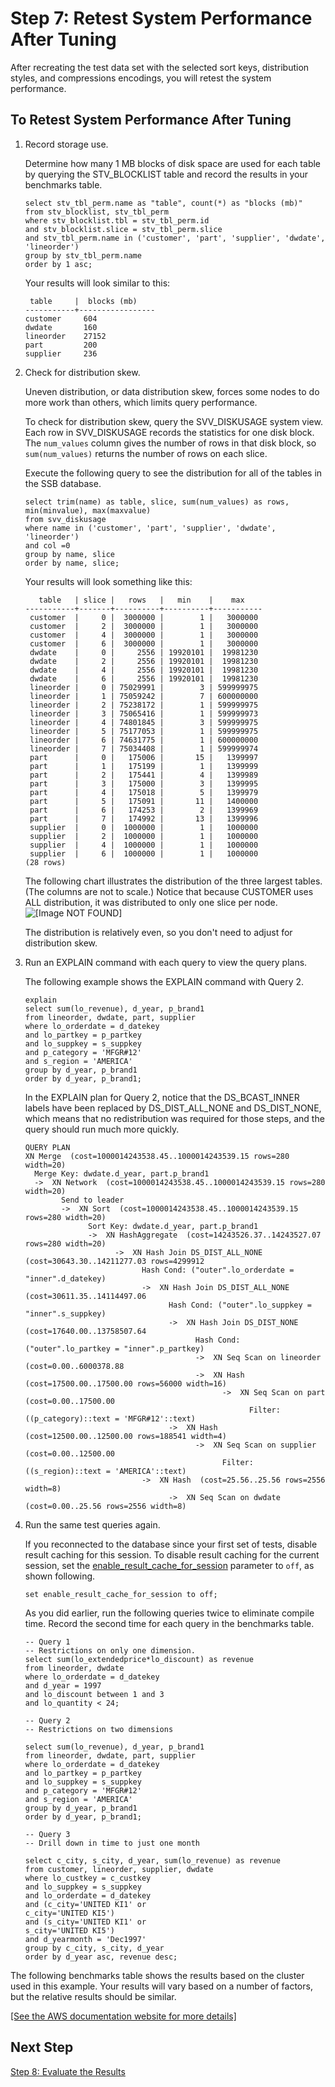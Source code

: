 # Step 7: Retest System Performance After Tuning<a name="tutorial-tuning-tables-retest"></a>

After recreating the test data set with the selected sort keys, distribution styles, and compressions encodings, you will retest the system performance\.

## To Retest System Performance After Tuning<a name="tutorial-tuning-tables-to-retest"></a>

1. Record storage use\.

   Determine how many 1 MB blocks of disk space are used for each table by querying the STV\_BLOCKLIST table and record the results in your benchmarks table\. 

   ```
   select stv_tbl_perm.name as "table", count(*) as "blocks (mb)"
   from stv_blocklist, stv_tbl_perm
   where stv_blocklist.tbl = stv_tbl_perm.id
   and stv_blocklist.slice = stv_tbl_perm.slice
   and stv_tbl_perm.name in ('customer', 'part', 'supplier', 'dwdate', 'lineorder')
   group by stv_tbl_perm.name
   order by 1 asc;
   ```

   Your results will look similar to this:

   ```
    table     |  blocks (mb)
   -----------+-----------------
   customer    	604
   dwdate      	160
   lineorder   	27152
   part        	200
   supplier    	236
   ```

1. Check for distribution skew\.

   Uneven distribution, or data distribution skew, forces some nodes to do more work than others, which limits query performance\. 

   To check for distribution skew, query the SVV\_DISKUSAGE system view\. Each row in SVV\_DISKUSAGE records the statistics for one disk block\. The `num_values` column gives the number of rows in that disk block, so `sum(num_values)` returns the number of rows on each slice\. 

   Execute the following query to see the distribution for all of the tables in the SSB database\. 

   ```
   select trim(name) as table, slice, sum(num_values) as rows, min(minvalue), max(maxvalue)
   from svv_diskusage
   where name in ('customer', 'part', 'supplier', 'dwdate', 'lineorder') 
   and col =0
   group by name, slice
   order by name, slice;
   ```

   Your results will look something like this:

   ```
      table   | slice |   rows   |   min    |    max
   -----------+-------+----------+----------+-----------
    customer  |     0 |  3000000 |        1 |   3000000
    customer  |     2 |  3000000 |        1 |   3000000
    customer  |     4 |  3000000 |        1 |   3000000
    customer  |     6 |  3000000 |        1 |   3000000
    dwdate    |     0 |     2556 | 19920101 |  19981230
    dwdate    |     2 |     2556 | 19920101 |  19981230
    dwdate    |     4 |     2556 | 19920101 |  19981230
    dwdate    |     6 |     2556 | 19920101 |  19981230
    lineorder |     0 | 75029991 |        3 | 599999975
    lineorder |     1 | 75059242 |        7 | 600000000
    lineorder |     2 | 75238172 |        1 | 599999975
    lineorder |     3 | 75065416 |        1 | 599999973
    lineorder |     4 | 74801845 |        3 | 599999975
    lineorder |     5 | 75177053 |        1 | 599999975
    lineorder |     6 | 74631775 |        1 | 600000000
    lineorder |     7 | 75034408 |        1 | 599999974
    part      |     0 |   175006 |       15 |   1399997
    part      |     1 |   175199 |        1 |   1399999
    part      |     2 |   175441 |        4 |   1399989
    part      |     3 |   175000 |        3 |   1399995
    part      |     4 |   175018 |        5 |   1399979
    part      |     5 |   175091 |       11 |   1400000
    part      |     6 |   174253 |        2 |   1399969
    part      |     7 |   174992 |       13 |   1399996
    supplier  |     0 |  1000000 |        1 |   1000000
    supplier  |     2 |  1000000 |        1 |   1000000
    supplier  |     4 |  1000000 |        1 |   1000000
    supplier  |     6 |  1000000 |        1 |   1000000
   (28 rows)
   ```

   The following chart illustrates the distribution of the three largest tables\. \(The columns are not to scale\.\) Notice that because CUSTOMER uses ALL distribution, it was distributed to only one slice per node\.  
![\[Image NOT FOUND\]](http://docs.aws.amazon.com/redshift/latest/dg/images/tutorial-optimize-tables-compression-chart.png)

   The distribution is relatively even, so you don't need to adjust for distribution skew\.

1. Run an EXPLAIN command with each query to view the query plans\.

   The following example shows the EXPLAIN command with Query 2\.

   ```
   explain
   select sum(lo_revenue), d_year, p_brand1
   from lineorder, dwdate, part, supplier
   where lo_orderdate = d_datekey
   and lo_partkey = p_partkey
   and lo_suppkey = s_suppkey
   and p_category = 'MFGR#12'
   and s_region = 'AMERICA'
   group by d_year, p_brand1
   order by d_year, p_brand1;
   ```

   In the EXPLAIN plan for Query 2, notice that the DS\_BCAST\_INNER labels have been replaced by DS\_DIST\_ALL\_NONE and DS\_DIST\_NONE, which means that no redistribution was required for those steps, and the query should run much more quickly\. 

   ```
   QUERY PLAN
   XN Merge  (cost=1000014243538.45..1000014243539.15 rows=280 width=20)
     Merge Key: dwdate.d_year, part.p_brand1
     ->  XN Network  (cost=1000014243538.45..1000014243539.15 rows=280 width=20)
           Send to leader
           ->  XN Sort  (cost=1000014243538.45..1000014243539.15 rows=280 width=20)
                 Sort Key: dwdate.d_year, part.p_brand1
                 ->  XN HashAggregate  (cost=14243526.37..14243527.07 rows=280 width=20)
                       ->  XN Hash Join DS_DIST_ALL_NONE  (cost=30643.30..14211277.03 rows=4299912 
                             Hash Cond: ("outer".lo_orderdate = "inner".d_datekey)
                             ->  XN Hash Join DS_DIST_ALL_NONE  (cost=30611.35..14114497.06 
                                   Hash Cond: ("outer".lo_suppkey = "inner".s_suppkey)
                                   ->  XN Hash Join DS_DIST_NONE  (cost=17640.00..13758507.64 
                                         Hash Cond: ("outer".lo_partkey = "inner".p_partkey)
                                         ->  XN Seq Scan on lineorder  (cost=0.00..6000378.88 
                                         ->  XN Hash  (cost=17500.00..17500.00 rows=56000 width=16)
                                               ->  XN Seq Scan on part  (cost=0.00..17500.00 
                                                     Filter: ((p_category)::text = 'MFGR#12'::text)
                                   ->  XN Hash  (cost=12500.00..12500.00 rows=188541 width=4)
                                         ->  XN Seq Scan on supplier  (cost=0.00..12500.00 
                                               Filter: ((s_region)::text = 'AMERICA'::text)
                             ->  XN Hash  (cost=25.56..25.56 rows=2556 width=8)
                                   ->  XN Seq Scan on dwdate  (cost=0.00..25.56 rows=2556 width=8)
   ```

1. Run the same test queries again\.

   If you reconnected to the database since your first set of tests, disable result caching for this session\. To disable result caching for the current session, set the [enable\_result\_cache\_for\_session](r_enable_result_cache_for_session.md) parameter to `off`, as shown following\.

   ```
   set enable_result_cache_for_session to off;
   ```

   As you did earlier, run the following queries twice to eliminate compile time\. Record the second time for each query in the benchmarks table\.

   ```
   -- Query 1
   -- Restrictions on only one dimension. 
   select sum(lo_extendedprice*lo_discount) as revenue
   from lineorder, dwdate
   where lo_orderdate = d_datekey
   and d_year = 1997 
   and lo_discount between 1 and 3 
   and lo_quantity < 24;
   
   -- Query 2
   -- Restrictions on two dimensions 
   
   select sum(lo_revenue), d_year, p_brand1
   from lineorder, dwdate, part, supplier
   where lo_orderdate = d_datekey
   and lo_partkey = p_partkey
   and lo_suppkey = s_suppkey
   and p_category = 'MFGR#12'
   and s_region = 'AMERICA'
   group by d_year, p_brand1
   order by d_year, p_brand1;
   
   -- Query 3
   -- Drill down in time to just one month 
   
   select c_city, s_city, d_year, sum(lo_revenue) as revenue 
   from customer, lineorder, supplier, dwdate
   where lo_custkey = c_custkey
   and lo_suppkey = s_suppkey
   and lo_orderdate = d_datekey
   and (c_city='UNITED KI1' or
   c_city='UNITED KI5')
   and (s_city='UNITED KI1' or
   s_city='UNITED KI5')
   and d_yearmonth = 'Dec1997'
   group by c_city, s_city, d_year
   order by d_year asc, revenue desc;
   ```

The following benchmarks table shows the results based on the cluster used in this example\. Your results will vary based on a number of factors, but the relative results should be similar\.

[\[See the AWS documentation website for more details\]](http://docs.aws.amazon.com/redshift/latest/dg/tutorial-tuning-tables-retest.html)

## Next Step<a name="w5aac15c25b7"></a>

[Step 8: Evaluate the Results](tutorial-tuning-tables-evaluate.md)